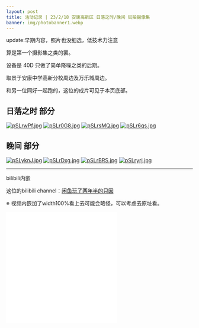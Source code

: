 ```yaml
---
layout: post
title: 活动记录 | 23/2/18 安康高新区 日落之时/晚间 街拍摄像集
banner: img/photobanner1.webp
---
```


update:早期内容，照片也没细选，低技术力注意

算是第一个摄影集之类的罢。

设备是 40D 只做了简单降噪之类的后期。

取景于安康中学高新分校周边及万乐城周边。

和另一位同好一起跑的，这位的成片可见于本页底部。

## 日落之时 部分

<a href="https://imgse.com/i/pSLrwPf"><img class="scalableimg" src="https://s1.ax1x.com/2023/02/18/pSLrwPf.jpg" alt="pSLrwPf.jpg" border="0"></a>
<a href="https://imgse.com/i/pSLr0G8"><img class="scalableimg" src="https://s1.ax1x.com/2023/02/18/pSLr0G8.jpg" alt="pSLr0G8.jpg" border="0"></a>
<a href="https://imgse.com/i/pSLrsMQ"><img class="scalableimg" src="https://s1.ax1x.com/2023/02/18/pSLrsMQ.jpg" alt="pSLrsMQ.jpg" border="0"></a>
<a href="https://imgse.com/i/pSLr6qs"><img class="scalableimg" src="https://s1.ax1x.com/2023/02/18/pSLr6qs.jpg" alt="pSLr6qs.jpg" border="0"></a>

## 晚间 部分

<a href="https://imgse.com/i/pSLyknJ"><img class="scalableimg" src="https://s1.ax1x.com/2023/02/19/pSLyknJ.jpg" alt="pSLyknJ.jpg" border="0" /></a>
<a href="https://imgse.com/i/pSLrDxg"><img class="scalableimg" src="https://s1.ax1x.com/2023/02/18/pSLrDxg.jpg" alt="pSLrDxg.jpg" border="0"></a>
<a href="https://imgse.com/i/pSLrBRS"><img class="scalableimg" src="https://s1.ax1x.com/2023/02/18/pSLrBRS.jpg" alt="pSLrBRS.jpg" border="0"></a>
<a href="https://imgse.com/i/pSLryrj"><img class="scalableimg" src="https://s1.ax1x.com/2023/02/18/pSLryrj.jpg" alt="pSLryrj.jpg" border="0"></a>

-------------------

bilibili内嵌

这位的bilibili channel：[闲鱼玩了两年半的只因](https://space.bilibili.com/516152696)

※ 视频内嵌加了width100%看上去可能会略怪，可以考虑去原址看。

<iframe class="scalableimg" src="//player.bilibili.com/player.html?aid=779507900&bvid=BV1M14y1F7rW&cid=1014281904&page=1" scrolling="no" border="0" frameborder="no" framespacing="0" allowfullscreen="true"> </iframe>

<iframe class="scalableimg" src="//player.bilibili.com/player.html?aid=267080884&bvid=BV1pY411v7VH&cid=1014297118&page=1" scrolling="no" border="0" frameborder="no" framespacing="0" allowfullscreen="true"> </iframe>